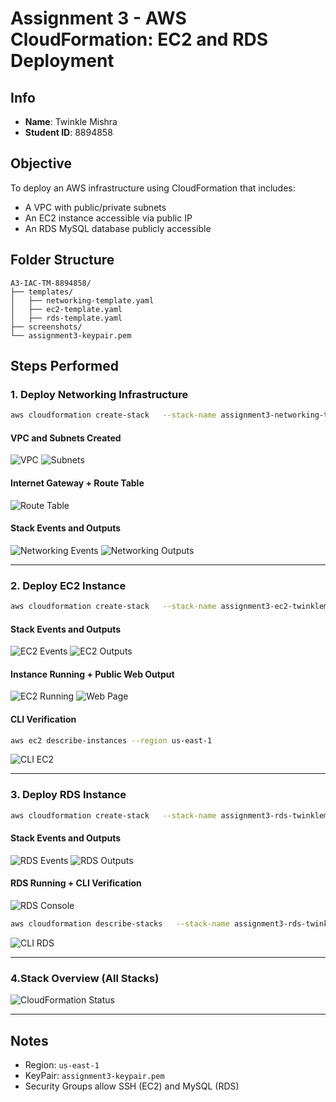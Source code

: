 # Assignment 3 - AWS CloudFormation: EC2 and RDS Deployment

## Info
- **Name**: Twinkle Mishra
- **Student ID**: 8894858

## Objective
To deploy an AWS infrastructure using CloudFormation that includes:
- A VPC with public/private subnets
- An EC2 instance accessible via public IP
- An RDS MySQL database publicly accessible

## Folder Structure
```
A3-IAC-TM-8894858/
├── templates/
│   ├── networking-template.yaml
│   ├── ec2-template.yaml
│   ├── rds-template.yaml
├── screenshots/
└── assignment3-keypair.pem
```

## Steps Performed

### 1. Deploy Networking Infrastructure
```bash
aws cloudformation create-stack   --stack-name assignment3-networking-twinklemishra   --template-body file://networking-template.yaml   --region us-east-1   --capabilities CAPABILITY_NAMED_IAM
```
#### VPC and Subnets Created
![VPC](screenshots/13_vpc_console_view.png)
![Subnets](screenshots/14_subnets-public-private-networks.png)

#### Internet Gateway + Route Table
![Route Table](screenshots/15_public_route_table.png)

#### Stack Events and Outputs
![Networking Events](screenshots/11_networking_stack_events.png)
![Networking Outputs](screenshots/12_networking_stack_outputs.png)

---

### 2. Deploy EC2 Instance
```bash
aws cloudformation create-stack   --stack-name assignment3-ec2-twinklemishra   --template-body file://ec2-template.yaml   --parameters ParameterKey=AMIId,ParameterValue=ami-0c02fb55956c7d316                ParameterKey=InstanceType,ParameterValue=t2.micro                ParameterKey=KeyPairName,ParameterValue=assignment3-keypair   --region us-east-1   --capabilities CAPABILITY_NAMED_IAM
```

#### Stack Events and Outputs
![EC2 Events](screenshots/03_ec2_stack_events.png)
![EC2 Outputs](screenshots/05_ec2_stack_outputs.png)

#### Instance Running + Public Web Output
![EC2 Running](screenshots/07_ec2_instance_running.png)
![Web Page](screenshots/02_ec2_web_outpu.png)

#### CLI Verification
```bash
aws ec2 describe-instances --region us-east-1
```
![CLI EC2](screenshots/09_terminal_describe_ec2.png)

---

### 3. Deploy RDS Instance
```bash
aws cloudformation create-stack   --stack-name assignment3-rds-twinklemishra   --template-body file://rds-template.yaml   --region us-east-1   --capabilities CAPABILITY_NAMED_IAM
```

#### Stack Events and Outputs
![RDS Events](screenshots/04_rds_stack_events.png)
![RDS Outputs](screenshots/06_rds_stack_outputs.png)

#### RDS Running + CLI Verification
![RDS Console](screenshots/08_rds_instance_running.png)

```bash
aws cloudformation describe-stacks   --stack-name assignment3-rds-twinklemishra   --query "Stacks[0].Outputs[?OutputKey=='RDSEndpoint'].OutputValue"   --output text
```
![CLI RDS](screenshots/10_terminal_describe_rds.png)

---

### 4.Stack Overview (All Stacks)
![CloudFormation Status](screenshots/01_stacks_status.png)

---

## Notes
- Region: `us-east-1`
- KeyPair: `assignment3-keypair.pem`
- Security Groups allow SSH (EC2) and MySQL (RDS)